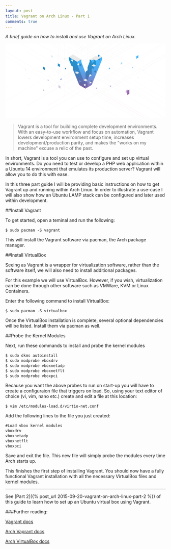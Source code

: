 ```yaml
---
layout: post
title: Vagrant on Arch Linux - Part 1
comments: true
---
```


*A brief guide on how to install and use Vagrant on Arch Linux.*

![Vagrant Banner](/public/images/posts/vagrant_banner.png)

>Vagrant is a tool for building complete development environments. With an easy-to-use workflow and focus on automation, Vagrant lowers development environment setup time, increases development/production parity, and makes the "works on my machine" excuse a relic of the past.

In short, Vagrant is a tool you can use to configure and set up virtual environments. Do you need to test or develop a PHP web application within a Ubuntu 14 environment that emulates its production server? Vagrant will allow you to do this with ease.

In this three part guide I will be providing basic instructions on how to get Vagrant up and running within Arch Linux. In order to illustrate a use-case I will also show how an Ubuntu LAMP stack can be configured and later used within development.

##Install Vagrant

To get started, open a teminal and run the following:

    $ sudo pacman -S vagrant

This will install the Vagrant software via pacman, the Arch package manager.

##Install VirtualBox 

Seeing as Vagrant is a wrapper for virtualization software, rather than the software itself, we will also need to install additional packages.

For this example we will use VirtualBox. However, if you wish, virtualization can be done through other software such as VMWare, KVM or Linux Containers.

Enter the following command to install VirtualBox:

    $ sudo pacman -S virtualbox

Once the VirtualBox installation is complete, several optional dependencies will be listed. Install them via pacman as well.

##Probe the Kernel Modules

Next, run these commands to install and probe the kernel modules

    $ sudo dkms autoinstall
    $ sudo modprobe vboxdrv
    $ sudo modprobe vboxnetadp
    $ sudo modprobe vboxnetflt
    $ sudo modprobe vboxpci

Because you want the above probes to run on start-up you will have to create a configuraion file that triggers on load. So, using your text editor of choice (vi, vim, nano etc.) create and edit a file at this location:

    $ vim /etc/modules-load.d/virtio-net.conf

Add the following lines to the file you just created:

    #Load vbox kernel modules
    vboxdrv
    vboxnetadp
    vboxnetflt
    vboxpci

Save and exit the file. This new file will simply probe the modules every time Arch starts up.

This finishes the first step of installing Vagrant. You should now have a fully functional Vagrant installation with all the necessary VirtualBox files and kernel modules.

* * *

See [Part 2]({% post_url 2015-09-20-vagrant-on-arch-linux-part-2 %}) of this guide to learn how to set up an Ubuntu virtual box using Vagrant.

###Further reading:

[Vagrant docs](https://docs.vagrantup.com/v2/)

[Arch Vagrant docs](https://wiki.archlinux.org/index.php/Vagrant)

[Arch VirtualBox docs](https://wiki.archlinux.org/index.php/VirtualBox)
